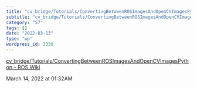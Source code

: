 ```yaml
---
title: "cv_bridge/Tutorials/ConvertingBetweenROSImagesAndOpenCVImagesPython – ROS Wiki"
subtitle: "cv_bridge/Tutorials/ConvertingBetweenROSImagesAndOpenCVImagesPython – ROS Wiki"
category: "57"
tags: []
date: "2022-03-13"
type: "wp"
wordpress_id: 3338
---
```

[ cv_bridge/Tutorials/ConvertingBetweenROSImagesAndOpenCVImagesPython – ROS Wiki](http://wiki.ros.org/cv_bridge/Tutorials/ConvertingBetweenROSImagesAndOpenCVImagesPython)
 
March 14, 2022 at 01:32AM